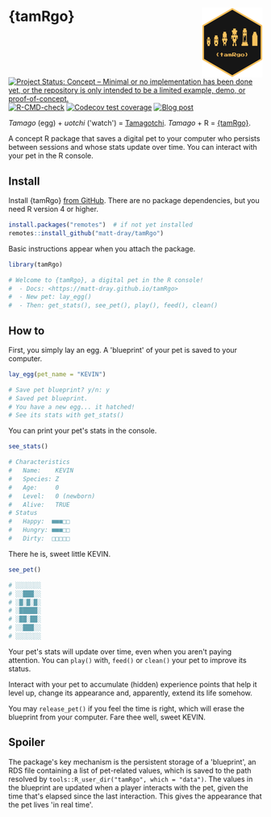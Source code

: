 
# {tamRgo} <a href="https://www.github.com/matt-dray/tamRgo"><img src="man/figures/logo.png" align="right" height="138" /></a>

<!-- badges: start -->
[![Project Status: Concept – Minimal or no implementation has been done yet, or the repository is only intended to be a limited example, demo, or proof-of-concept.](https://www.repostatus.org/badges/latest/concept.svg)](https://www.repostatus.org/#concept)
[![R-CMD-check](https://github.com/matt-dray/tamRgo/workflows/R-CMD-check/badge.svg)](https://github.com/matt-dray/tamRgo/actions)
[![Codecov test coverage](https://codecov.io/gh/matt-dray/tamRgo/branch/main/graph/badge.svg)](https://app.codecov.io/gh/matt-dray/tamRgo?branch=main)
[![Blog post](https://img.shields.io/badge/rostrum.blog-post-008900?labelColor=000000&logo=data%3Aimage%2Fgif%3Bbase64%2CR0lGODlhEAAQAPEAAAAAABWCBAAAAAAAACH5BAlkAAIAIf8LTkVUU0NBUEUyLjADAQAAACwAAAAAEAAQAAAC55QkISIiEoQQQgghRBBCiCAIgiAIgiAIQiAIgSAIgiAIQiAIgRAEQiAQBAQCgUAQEAQEgYAgIAgIBAKBQBAQCAKBQEAgCAgEAoFAIAgEBAKBIBAQCAQCgUAgEAgCgUBAICAgICAgIBAgEBAgEBAgEBAgECAgICAgECAQIBAQIBAgECAgICAgICAgECAQECAQICAgICAgICAgEBAgEBAgEBAgICAgICAgECAQIBAQIBAgECAgICAgIBAgECAQECAQIBAgICAgIBAgIBAgEBAgECAgECAgICAgICAgECAgECAgQIAAAQIKAAAh%2BQQJZAACACwAAAAAEAAQAAAC55QkIiESIoQQQgghhAhCBCEIgiAIgiAIQiAIgSAIgiAIQiAIgRAEQiAQBAQCgUAQEAQEgYAgIAgIBAKBQBAQCAKBQEAgCAgEAoFAIAgEBAKBIBAQCAQCgUAgEAgCgUBAICAgICAgIBAgEBAgEBAgEBAgECAgICAgECAQIBAQIBAgECAgICAgICAgECAQECAQICAgICAgICAgEBAgEBAgEBAgICAgICAgECAQIBAQIBAgECAgICAgIBAgECAQECAQIBAgICAgIBAgIBAgEBAgECAgECAgICAgICAgECAgECAgQIAAAQIKAAA7)](https://www.rostrum.blog/2022/11/13/tamrgo/)
<!-- badges: end -->

_Tamago_ (egg) + _uotchi_ ('watch') = [Tamagotchi](https://en.wikipedia.org/wiki/Tamagotchi). _Tamago_ + R = [{tamRgo}](https://github.com/matt-dray/tamRgo).

A concept R package that saves a digital pet to your computer who persists between sessions and whose stats update over time. You can interact with your pet in the R console.

## Install

Install {tamRgo} [from GitHub](https://www.github.com/matt-dray/tamRgo). There are no package dependencies, but you need R version 4 or higher.

``` r
install.packages("remotes")  # if not yet installed
remotes::install_github("matt-dray/tamRgo")
```

Basic instructions appear when you attach the package.

``` r
library(tamRgo)
```
``` r
# Welcome to {tamRgo}, a digital pet in the R console!
#  - Docs: <https://matt-dray.github.io/tamRgo>
#  - New pet: lay_egg()
#  - Then: get_stats(), see_pet(), play(), feed(), clean()
```

## How to

First, you simply lay an egg. A 'blueprint' of your pet is saved to your computer.

``` r
lay_egg(pet_name = "KEVIN")
```
``` r
# Save pet blueprint? y/n: y
# Saved pet blueprint.
# You have a new egg... it hatched!
# See its stats with get_stats()
```

You can print your pet's stats in the console.

``` r
see_stats()
```
``` r
# Characteristics
#   Name:    KEVIN
#   Species: Z
#   Age:     0
#   Level:   0 (newborn)
#   Alive:   TRUE
# Status
#   Happy:  ■■■□□ 
#   Hungry: ■■■□□
#   Dirty:  □□□□□
```

There he is, sweet little KEVIN.

``` r
see_pet()
```
``` r
# ░░░░░░░
# ░░███░░
# ░█░█░█░
# ░█████░
# ░██░██░
# ░░███░░
# ░░░░░░░
```

Your pet's stats will update over time, even when you aren't paying attention. You can `play()` with, `feed()` or `clean()` your pet to improve its status. 

Interact with your pet to accumulate (hidden) experience points that help it level up, change its appearance and, apparently, extend its life somehow.

You may `release_pet()` if you feel the time is right, which will erase the blueprint from your computer. Fare thee well, sweet KEVIN.

## Spoiler

The package's key mechanism is the persistent storage of a 'blueprint', an RDS file containing a list of pet-related values, which is saved to the path resolved by `tools::R_user_dir("tamRgo", which = "data")`. The values in the blueprint are updated when a player interacts with the pet, given the time that's elapsed since the last interaction. This gives the appearance that the pet lives 'in real time'.
